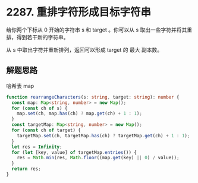 # 2287. 重排字符形成目标字符串

给你两个下标从 0 开始的字符串 s 和 target 。你可以从 s 取出一些字符并将其重排，得到若干新的字符串。

从 s 中取出字符并重新排列，返回可以形成 target 的 最大 副本数。

## 解题思路

哈希表 map

```typescript
function rearrangeCharacters(s: string, target: string): number {
  const map: Map<string, number> = new Map();
  for (const ch of s) {
    map.set(ch, map.has(ch) ? map.get(ch) + 1 : 1);
  }
  const targetMap: Map<string, number> = new Map();
  for (const ch of target) {
    targetMap.set(ch, targetMap.has(ch) ? targetMap.get(ch) + 1 : 1);
  }
  let res = Infinity;
  for (let [key, value] of targetMap.entries()) {
    res = Math.min(res, Math.floor((map.get(key) || 0) / value));
  }
  return res;
}
```
